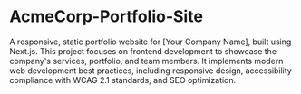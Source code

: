 # AcmeCorp-Portfolio-Site
A responsive, static portfolio website for [Your Company Name], built using Next.js. This project focuses on frontend development to showcase the company's services, portfolio, and team members. It implements modern web development best practices, including responsive design, accessibility compliance with WCAG 2.1 standards, and SEO optimization.
